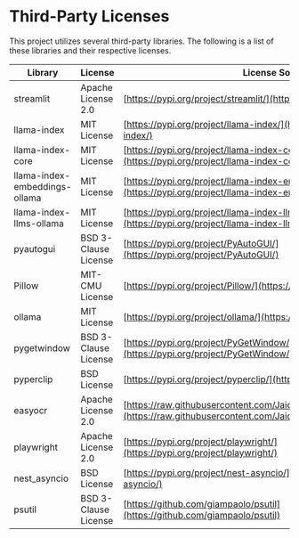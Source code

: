 # Third-Party Licenses

This project utilizes several third-party libraries. The following is a list of these libraries and their respective licenses.

| Library | License | License Source |
| --- | --- | --- |
| streamlit | Apache License 2.0 | [https://pypi.org/project/streamlit/](https://pypi.org/project/streamlit/) |
| llama-index | MIT License | [https://pypi.org/project/llama-index/](https://pypi.org/project/llama-index/) |
| llama-index-core | MIT License | [https://pypi.org/project/llama-index-core/](https://pypi.org/project/llama-index-core/) |
| llama-index-embeddings-ollama | MIT License | [https://pypi.org/project/llama-index-embeddings-ollama/](https://pypi.org/project/llama-index-embeddings-ollama/) |
| llama-index-llms-ollama | MIT License | [https://pypi.org/project/llama-index-llms-ollama/](https://pypi.org/project/llama-index-llms-ollama/) |
| pyautogui | BSD 3-Clause License | [https://pypi.org/project/PyAutoGUI/](https://pypi.org/project/PyAutoGUI/) |
| Pillow | MIT-CMU License | [https://pypi.org/project/Pillow/](https://pypi.org/project/Pillow/) |
| ollama | MIT License | [https://pypi.org/project/ollama/](https://pypi.org/project/ollama/) |
| pygetwindow | BSD 3-Clause License | [https://pypi.org/project/PyGetWindow/](https://pypi.org/project/PyGetWindow/) |
| pyperclip | BSD License | [https://pypi.org/project/pyperclip/](https://pypi.org/project/pyperclip/) |
| easyocr | Apache License 2.0 | [https://raw.githubusercontent.com/JaidedAI/EasyOCR/master/LICENSE](https://raw.githubusercontent.com/JaidedAI/EasyOCR/master/LICENSE) |
| playwright | Apache License 2.0 | [https://pypi.org/project/playwright/](https://pypi.org/project/playwright/) |
| nest_asyncio | BSD License | [https://pypi.org/project/nest-asyncio/](https://pypi.org/project/nest-asyncio/) |
| psutil | BSD 3-Clause License | [https://github.com/giampaolo/psutil](https://github.com/giampaolo/psutil) |